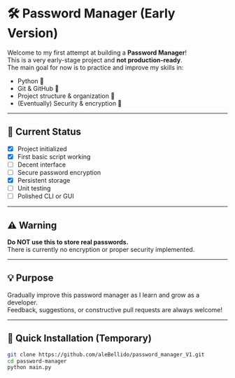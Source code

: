 # 🛠️ Password Manager (Early Version)

Welcome to my first attempt at building a **Password Manager**!  
This is a very early-stage project and **not production-ready**.  
The main goal for now is to practice and improve my skills in:

- Python 🐍  
- Git & GitHub 🧠  
- Project structure & organization 💼  
- (Eventually) Security & encryption 🔐

---

## 🚧 Current Status

- [x] Project initialized  
- [x] First basic script working  
- [ ] Decent interface  
- [ ] Secure password encryption  
- [x] Persistent storage  
- [ ] Unit testing  
- [ ] Polished CLI or GUI  

---

## ⚠️ Warning

**Do NOT use this to store real passwords.**  
There is currently no encryption or proper security implemented.

---

## 💡 Purpose

Gradually improve this password manager as I learn and grow as a developer.  
Feedback, suggestions, or constructive pull requests are always welcome!

---

## 🔧 Quick Installation (Temporary)

```bash
git clone https://github.com/aleBellido/password_manager_V1.git
cd password-manager
python main.py